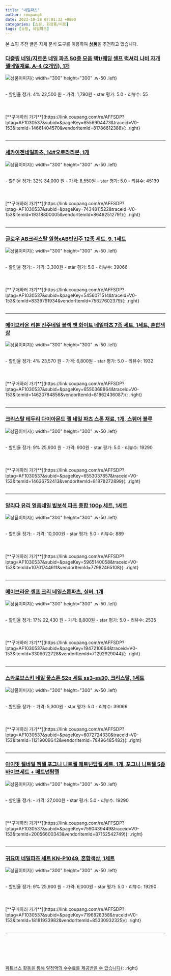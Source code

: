 ```yaml
---
title: "네일파츠"
author: coupang6
date: 2023-10-28 07:01:32 +0800
categories: [쇼핑, 화장품/미용]
tags: [쇼핑, 네일파츠]
---
```


본 쇼핑 추천 글은 자체 분석 도구를 이용하여 [**상품**](https://link.coupang.com/a/bao1ui)을 추천하고 있습니다.

### [다즐링 네일/지르콘 네일 파츠 50종 모음 택1/웨딩 셀프 럭셔리 나비 자개 젤네일재료, A-4 (2개입), 1개](https://link.coupang.com/re/AFFSDP?lptag=AF1030537&subid=&pageKey=6556904473&traceid=V0-153&itemId=14661404570&vendorItemId=81786612388)

![상품이미지](https://thumbnail10.coupangcdn.com/thumbnails/remote/230x230ex/image/vendor_inventory/43c2/a9ecec25c40c713b7232e332493fbada11ef1ef0bd0996697d2ba95589e9.jpeg){: width="300" height="300" .w-50 .left}


<br>
- 할인율 정가: 4%  22,500   원
- 가격: 1,790원
- star 평가: 5.0
- 리뷰수: 55
<br>
<br>
<br>
<br>
[**구매하러 가기**](https://link.coupang.com/re/AFFSDP?lptag=AF1030537&subid=&pageKey=6556904473&traceid=V0-153&itemId=14661404570&vendorItemId=81786612388){: .right}
<br>
<br>

---

### [세카이젠네일파츠, 14#오로라리본, 1개](https://link.coupang.com/re/AFFSDP?lptag=AF1030537&subid=&pageKey=7434811522&traceid=V0-153&itemId=19318800005&vendorItemId=86492512791)

![상품이미지](https://thumbnail7.coupangcdn.com/thumbnails/remote/230x230ex/image/vendor_inventory/b9c2/0cf1fc1b61d8f37f4647b6bfaa24c6614bdfb669dbe2329a3d6d9b6c16ed.jpg){: width="300" height="300" .w-50 .left}


<br>
- 할인율 정가: 32%  34,000   원
- 가격: 8,550원
- star 평가: 5.0
- 리뷰수: 45139
<br>
<br>
<br>
<br>
[**구매하러 가기**](https://link.coupang.com/re/AFFSDP?lptag=AF1030537&subid=&pageKey=7434811522&traceid=V0-153&itemId=19318800005&vendorItemId=86492512791){: .right}
<br>
<br>

---

### [글로우 AB크리스탈 원형xAB반진주 12종 세트, 9, 1세트](https://link.coupang.com/re/AFFSDP?lptag=AF1030537&subid=&pageKey=5456071514&traceid=V0-153&itemId=8339791934&vendorItemId=75627602379)

![상품이미지](https://thumbnail8.coupangcdn.com/thumbnails/remote/230x230ex/image/retail/images/2021/05/04/18/1/4b5ffb60-1f04-4366-98b6-4c2e60688b8f.jpg){: width="300" height="300" .w-50 .left}


<br>
- 할인율 정가: 
- 가격: 3,300원
- star 평가: 5.0
- 리뷰수: 39066
<br>
<br>
<br>
<br>
[**구매하러 가기**](https://link.coupang.com/re/AFFSDP?lptag=AF1030537&subid=&pageKey=5456071514&traceid=V0-153&itemId=8339791934&vendorItemId=75627602379){: .right}
<br>
<br>

---

### [메이브라운 리본 진주네일 블랙 앤 화이트 네일파츠 7종 세트, 1세트, 혼합색상](https://link.coupang.com/re/AFFSDP?lptag=AF1030537&subid=&pageKey=6550368864&traceid=V0-153&itemId=14620784856&vendorItemId=81862436087)

![상품이미지](https://thumbnail7.coupangcdn.com/thumbnails/remote/230x230ex/image/retail/images/2700754445937657-e31ec2d7-0eba-4eba-94c9-690cced65564.jpg){: width="300" height="300" .w-50 .left}


<br>
- 할인율 정가: 4%  23,570   원
- 가격: 6,800원
- star 평가: 5.0
- 리뷰수: 1932
<br>
<br>
<br>
<br>
[**구매하러 가기**](https://link.coupang.com/re/AFFSDP?lptag=AF1030537&subid=&pageKey=6550368864&traceid=V0-153&itemId=14620784856&vendorItemId=81862436087){: .right}
<br>
<br>

---

### [크리스탈 테두리 다이아몬드 젤 네일 파츠 스톤 재료, 1개, 스퀘어 블루](https://link.coupang.com/re/AFFSDP?lptag=AF1030537&subid=&pageKey=6553037857&traceid=V0-153&itemId=14636752413&vendorItemId=81878272899)

![상품이미지](https://thumbnail10.coupangcdn.com/thumbnails/remote/230x230ex/image/vendor_inventory/7e29/a87825418e2ec1d0f497a1acfbcbd3020af72786e03e3df05bf24a78792f.jpg){: width="300" height="300" .w-50 .left}


<br>
- 할인율 정가: 9%  25,900   원
- 가격: 900원
- star 평가: 5.0
- 리뷰수: 19290
<br>
<br>
<br>
<br>
[**구매하러 가기**](https://link.coupang.com/re/AFFSDP?lptag=AF1030537&subid=&pageKey=6553037857&traceid=V0-153&itemId=14636752413&vendorItemId=81878272899){: .right}
<br>
<br>

---

### [알리다 유리 얼음네일 빔보석 파츠 종합 100p 세트, 1세트](https://link.coupang.com/re/AFFSDP?lptag=AF1030537&subid=&pageKey=5965140058&traceid=V0-153&itemId=10701744611&vendorItemId=77982465108)

![상품이미지](https://thumbnail7.coupangcdn.com/thumbnails/remote/230x230ex/image/retail/images/2021/08/04/11/0/43884c0a-ce38-4bcf-ac3c-297a35e560ab.jpg){: width="300" height="300" .w-50 .left}


<br>
- 할인율 정가: 
- 가격: 10,000원
- star 평가: 5.0
- 리뷰수: 889
<br>
<br>
<br>
<br>
[**구매하러 가기**](https://link.coupang.com/re/AFFSDP?lptag=AF1030537&subid=&pageKey=5965140058&traceid=V0-153&itemId=10701744611&vendorItemId=77982465108){: .right}
<br>
<br>

---

### [메이브라운 셀프 크리 네일스톤파츠, 실버, 1개](https://link.coupang.com/re/AFFSDP?lptag=AF1030537&subid=&pageKey=1947210664&traceid=V0-153&itemId=3306022728&vendorItemId=71292929044)

![상품이미지](https://thumbnail6.coupangcdn.com/thumbnails/remote/230x230ex/image/retail/images/2020/08/03/19/3/f82f421c-b4c8-449a-a407-6bf6264a6aca.jpg){: width="300" height="300" .w-50 .left}


<br>
- 할인율 정가: 17%  22,430   원
- 가격: 8,800원
- star 평가: 5.0
- 리뷰수: 2535
<br>
<br>
<br>
<br>
[**구매하러 가기**](https://link.coupang.com/re/AFFSDP?lptag=AF1030537&subid=&pageKey=1947210664&traceid=V0-153&itemId=3306022728&vendorItemId=71292929044){: .right}
<br>
<br>

---

### [스와로브스키 네일 풀스톤 52p 세트 ss3-ss30, 크리스탈, 1세트](https://link.coupang.com/re/AFFSDP?lptag=AF1030537&subid=&pageKey=6072724330&traceid=V0-153&itemId=11219009642&vendorItemId=78496485482)

![상품이미지](https://thumbnail9.coupangcdn.com/thumbnails/remote/230x230ex/image/rs_quotation_api/eeljdd8d/c20ccf84571a473e8b9c8ae654fc25fc.jpg){: width="300" height="300" .w-50 .left}


<br>
- 할인율 정가: 
- 가격: 5,300원
- star 평가: 5.0
- 리뷰수: 39066
<br>
<br>
<br>
<br>
[**구매하러 가기**](https://link.coupang.com/re/AFFSDP?lptag=AF1030537&subid=&pageKey=6072724330&traceid=V0-153&itemId=11219009642&vendorItemId=78496485482){: .right}
<br>
<br>

---

### [아이빛 젤네일 젬젤 포그니 니트젤 매트넌탑젤 세트, 1개, 포그니 니트젤 5종 바이브세트 + 매트넌탑젤](https://link.coupang.com/re/AFFSDP?lptag=AF1030537&subid=&pageKey=7590439449&traceid=V0-153&itemId=20056600343&vendorItemId=87152542749)

![상품이미지](https://thumbnail10.coupangcdn.com/thumbnails/remote/230x230ex/image/vendor_inventory/8077/301143fa391c363ecdb7f2e7b79c6154f0f32068b96931cbbae9b6307370.jpg){: width="300" height="300" .w-50 .left}


<br>
- 할인율 정가: 
- 가격: 27,000원
- star 평가: 5.0
- 리뷰수: 19290
<br>
<br>
<br>
<br>
[**구매하러 가기**](https://link.coupang.com/re/AFFSDP?lptag=AF1030537&subid=&pageKey=7590439449&traceid=V0-153&itemId=20056600343&vendorItemId=87152542749){: .right}
<br>
<br>

---

### [귀요미 네일파츠 세트 KN-P1049, 혼합색상, 1세트](https://link.coupang.com/re/AFFSDP?lptag=AF1030537&subid=&pageKey=7196828358&traceid=V0-153&itemId=18181933982&vendorItemId=85330932325)

![상품이미지](https://thumbnail7.coupangcdn.com/thumbnails/remote/230x230ex/image/retail/images/2023/03/14/17/6/e96284bf-1ddd-4108-a6df-1745dbea4913.jpg){: width="300" height="300" .w-50 .left}


<br>
- 할인율 정가: 9%  25,900   원
- 가격: 6,000원
- star 평가: 5.0
- 리뷰수: 19290
<br>
<br>
<br>
<br>
[**구매하러 가기**](https://link.coupang.com/re/AFFSDP?lptag=AF1030537&subid=&pageKey=7196828358&traceid=V0-153&itemId=18181933982&vendorItemId=85330932325){: .right}
<br>
<br>

---
<br><br><br><br><br> [파트너스 활동을 통해 일정액의 수수료를 제공받을 수 있습니다](https://link.coupang.com/a/bao1ui){: .right}